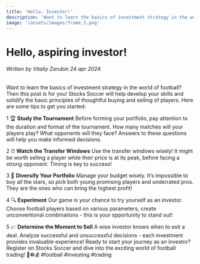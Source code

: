 ```yaml
---
title: 'Hello, Investor!'
description: 'Want to learn the basics of investment strategy in the world of football? Then this post is for you!'
image: '/assets/images/frame_2.png'
---
```


# Hello, aspiring investor!

###### Written by Vitaliy Zarubin 24 apr 2024

Want to learn the basics of investment strategy in the world of football? Then this post is for you! Stocks Soccer will help develop your skills and solidify the basic principles of thoughtful buying and selling of players. Here are some tips to get you started:

1 🏆 **Study the Tournament**
Before forming your portfolio, pay attention to the duration and format of the tournament. How many matches will your players play? What opponents will they face? Answers to these questions will help you make informed decisions.

2 ⏰ **Watch the Transfer Windows**
Use the transfer windows wisely! It might be worth selling a player while their price is at its peak, before facing a strong opponent. Timing is key to success!

3 🎯 **Diversify Your Portfolio**
Manage your budget wisely. It’s impossible to buy all the stars, so pick both young promising players and underrated pros. They are the ones who can bring the highest profit!

4 🔍 **Experiment**
Our game is your chance to try yourself as an investor. Choose football players based on various parameters, create unconventional combinations - this is your opportunity to stand out!

5 📈 **Determine the Moment to Sell**
A wise investor knows when to exit a deal. Analyze successful and unsuccessful decisions - each investment provides invaluable experience!
Ready to start your journey as an investor? Register on Stocks Soccer and dive into the exciting world of football trading! 🌟⚽️💰
#football #investing #trading
